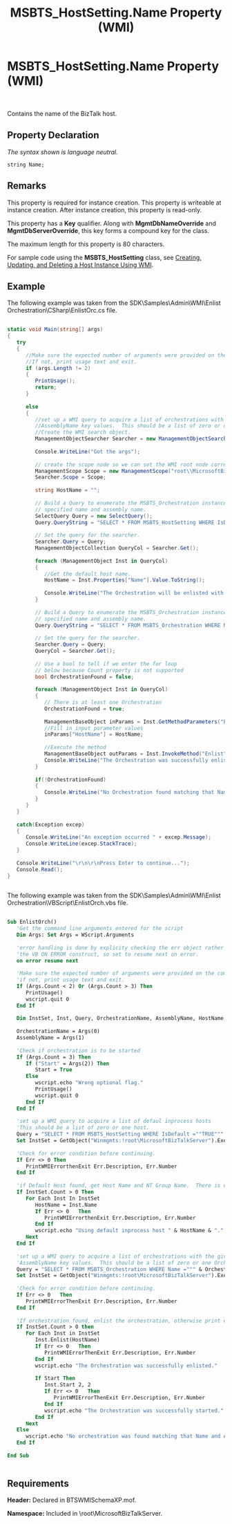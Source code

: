 ﻿---
title: MSBTS_HostSetting.Name Property (WMI)
TOCTitle: MSBTS_HostSetting.Name Property (WMI)
ms:assetid: f6d56e36-9b14-4279-817c-1bce936c2897
ms:mtpsurl: https://msdn.microsoft.com/en-us/library/Aa561981(v=BTS.80)
ms:contentKeyID: 51533493
ms.date: 08/30/2017
mtps_version: v=BTS.80
dev_langs:
- csharp
- vb
---

# MSBTS\_HostSetting.Name Property (WMI)

 

Contains the name of the BizTalk host.

## Property Declaration

*The syntax shown is language neutral.*

``` 
string Name;  
```

## Remarks

This property is required for instance creation. This property is writeable at instance creation. After instance creation, this property is read-only.

This property has a **Key** qualifier. Along with **MgmtDbNameOverride** and **MgmtDbServerOverride**, this key forms a compound key for the class.

The maximum length for this property is 80 characters.

For sample code using the **MSBTS\_HostSetting** class, see [Creating, Updating, and Deleting a Host Instance Using WMI](creating-updating-and-deleting-a-host-instance-using-wmi.md).

## Example

The following example was taken from the SDK\\Samples\\Admin\\WMI\\Enlist Orchestration\\CSharp\\EnlistOrc.cs file.

``` csharp
  
static void Main(string[] args)  
{  
   try  
   {  
      //Make sure the expected number of arguments were provided on the command line.  
      //If not, print usage text and exit.  
      if (args.Length != 2)   
      {   
         PrintUsage();                 
         return;  
      }  
  
      else  
      {  
         //set up a WMI query to acquire a list of orchestrations with the given Name and   
         //AssemblyName key values.  This should be a list of zero or one Orchestrations.  
         //Create the WMI search object.  
         ManagementObjectSearcher Searcher = new ManagementObjectSearcher();  
  
         Console.WriteLine("Got the args");  
  
         // create the scope node so we can set the WMI root node correctly.  
         ManagementScope Scope = new ManagementScope("root\\MicrosoftBizTalkServer");  
         Searcher.Scope = Scope;  
  
         string HostName = "";  
  
         // Build a Query to enumerate the MSBTS_Orchestration instances with the  
         // specified name and assembly name.  
         SelectQuery Query = new SelectQuery();      
         Query.QueryString = "SELECT * FROM MSBTS_HostSetting WHERE IsDefault ='TRUE'";  
  
         // Set the query for the searcher.  
         Searcher.Query = Query;  
         ManagementObjectCollection QueryCol = Searcher.Get();   
  
         foreach (ManagementObject Inst in QueryCol)  
         {  
            //Get the default host name.  
            HostName = Inst.Properties["Name"].Value.ToString();  
  
            Console.WriteLine("The Orchestration will be enlisted with the default host: " + HostName + ".");  
         }  
  
         // Build a Query to enumerate the MSBTS_Orchestration instances with the  
         // specified name and assembly name.  
         Query.QueryString = "SELECT * FROM MSBTS_Orchestration WHERE Name = '" + args[0]+ "' AND AssemblyName = '" + args[1] + "'";  
  
         // Set the query for the searcher.  
         Searcher.Query = Query;  
         QueryCol = Searcher.Get();   
  
         // Use a bool to tell if we enter the for loop  
         // below because Count property is not supported  
         bool OrchestrationFound = false;  
  
         foreach (ManagementObject Inst in QueryCol)  
         {  
            // There is at least one Orchestration  
            OrchestrationFound = true;  
  
            ManagementBaseObject inParams = Inst.GetMethodParameters("Enlist");  
            //Fill in input parameter values  
            inParams["HostName"] = HostName;  
  
            //Execute the method  
            ManagementBaseObject outParams = Inst.InvokeMethod("Enlist",inParams,null);  
            Console.WriteLine("The Orchestration was successfully enlisted.");  
         }  
  
         if(!OrchestrationFound)  
         {  
            Console.WriteLine("No Orchestration found matching that Name and AssemblyName.");  
         }  
      }  
   }  
  
   catch(Exception excep)  
   {  
      Console.WriteLine("An exception occurred " + excep.Message);  
      Console.WriteLine(excep.StackTrace);  
   }  
  
   Console.WriteLine("\r\n\r\nPress Enter to continue...");  
   Console.Read();  
}  
  
```

The following example was taken from the SDK\\Samples\\Admin\\WMI\\Enlist Orchestration\\VBScript\\EnlistOrch.vbs file.

``` vb
  
Sub EnlistOrch()  
   'Get the command line arguments entered for the script  
   Dim Args: Set Args = WScript.Arguments  
  
   'error handling is done by explicity checking the err object rather than using  
   'the VB ON ERROR construct, so set to resume next on error.  
   on error resume next  
  
   'Make sure the expected number of arguments were provided on the command line.  
   'if not, print usage text and exit.  
   If (Args.Count < 2) Or (Args.Count > 3) Then  
      PrintUsage()  
      wscript.quit 0  
   End If  
  
   Dim InstSet, Inst, Query, OrchestrationName, AssemblyName, HostName, Start  
  
   OrchestrationName = Args(0)  
   AssemblyName = Args(1)  
  
   'Check if orchestration is to be started  
   If (Args.Count = 3) Then  
      If ("Start" = Args(2)) Then  
         Start = True  
      Else  
         wscript.echo "Wrong optional flag."  
         PrintUsage()  
         wscript.quit 0  
      End If  
   End If  
  
   'set up a WMI query to acquire a list of defaul inprocess hosts  
   'This should be a list of zero or one host.  
   Query = "SELECT * FROM MSBTS_HostSetting WHERE IsDefault =""TRUE"""  
   Set InstSet = GetObject("Winmgmts:!root\MicrosoftBizTalkServer").ExecQuery(Query)  
  
   'Check for error condition before continuing.  
   If Err <> 0 Then  
      PrintWMIErrorthenExit Err.Description, Err.Number  
   End If  
  
   'if Default Host found, get Host Name and NT Group Name.  There is only one default host.  
   If InstSet.Count > 0 Then  
      For Each Inst In InstSet  
         HostName = Inst.Name  
         If Err <> 0   Then  
            PrintWMIErrorthenExit Err.Description, Err.Number  
         End If  
         wscript.echo "Using default inprocess host " & HostName & "."  
      Next  
   End If  
  
   'set up a WMI query to acquire a list of orchestrations with the given Name and   
   'AssemblyName key values.  This should be a list of zero or one Orchestrations.  
   Query = "SELECT * FROM MSBTS_Orchestration WHERE Name =""" & OrchestrationName & """ AND AssemblyName = """ & AssemblyName & """"  
   Set InstSet = GetObject("Winmgmts:!root\MicrosoftBizTalkServer").ExecQuery(Query)  
  
   'Check for error condition before continuing.  
   If Err <> 0   Then  
      PrintWMIErrorThenExit Err.Description, Err.Number  
   End If  
  
   'If orchestration found, enlist the orchestration, otherwise print error and end.  
   If InstSet.Count > 0 then  
      For Each Inst in InstSet  
         Inst.Enlist(HostName)  
         If Err <> 0   Then  
            PrintWMIErrorThenExit Err.Description, Err.Number  
         End If  
         wscript.echo "The Orchestration was successfully enlisted."  
  
         If Start Then  
            Inst.Start 2, 2  
            If Err <> 0   Then  
               PrintWMIErrorThenExit Err.Description, Err.Number  
            End If  
            wscript.echo "The Orchestration was successfully started."  
         End If  
      Next  
   Else  
      wscript.echo "No orchestration was found matching that Name and AssemblyName."  
   End If  
  
End Sub  
  
```

## Requirements

**Header:** Declared in BTSWMISchemaXP.mof.

**Namespace:** Included in \\root\\MicrosoftBizTalkServer.

